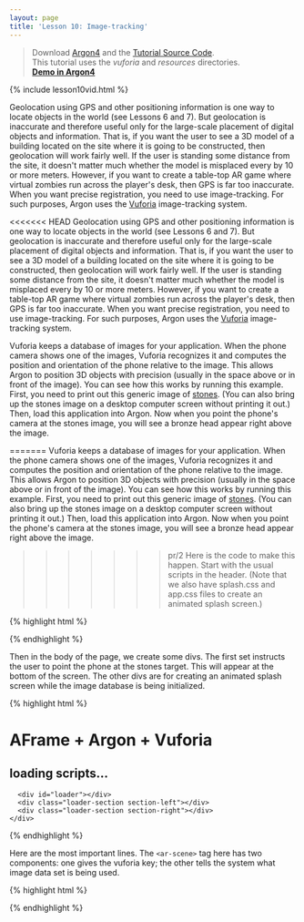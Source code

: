 ```yaml
---
layout: page
title: 'Lesson 10: Image-tracking'
---
```

> Download [Argon4](http://argonjs.io/argon-app) and the [Tutorial Source Code](https://github.com/argonjs/design-aids/tree/gh-pages/code). <br> This tutorial uses the *vuforia* and *resources* directories.<br> **[Demo in Argon4](https://github.com/argonjs/design-aids/tree/gh-pages/code/vuforia/)**

{% include lesson10vid.html %}

Geolocation using GPS and other positioning information is one way to locate objects in the world (see Lessons 6 and 7). But geolocation is inaccurate and therefore useful only for the large-scale placement of digital objects and information. That is, if you want the user to see a 3D model of a building located on the site where it is going to be constructed, then geolocation will work fairly well. If the user is standing some distance from the site, it doesn't matter much whether the model is misplaced every by 10 or more meters. However, if you want to create a table-top AR game where virtual zombies run across the player's desk, then GPS is far too inaccurate. When you want precise registration, you need to use image-tracking. For such purposes, Argon uses the [Vuforia](http://www.vuforia.com) image-tracking system. 

<<<<<<< HEAD
Geolocation using GPS and other positioning information is one way to locate objects in the world (see Lessons 6 and 7). But geolocation is inaccurate and therefore useful only for the large-scale placement of digital objects and information. That is, if you want the user to see a 3D model of a building located on the site where it is going to be constructed, then geolocation will work fairly well. If the user is standing some distance from the site, it doesn't matter much whether the model is misplaced every by 10 or more meters. However, if you want to create a table-top AR game where virtual zombies run across the player's desk, then GPS is far too inaccurate. When you want precise registration, you need to use image-tracking. For such purposes, Argon uses the [Vuforia](http://www.vuforia.com) image-tracking system. 

Vuforia keeps a database of images for your application. When the phone camera shows one of the images, Vuforia recognizes it and computes the position and orientation of the phone relative to the image. This allows Argon to position 3D objects with precision (usually in the space above or in front of the image). You can see how this works by running this example. First, you need to print out this generic image of [stones](https://developer.vuforia.com/sites/default/files/sample-apps/targets/stones.pdf). (You can also bring up the stones image on a desktop computer screen without printing it out.) Then, load this application into Argon. Now when you point the phone's camera at the stones image, you will see a bronze head appear right above the image. 

=======
Vuforia keeps a database of images for your application. When the phone camera shows one of the images, Vuforia recognizes it and computes the position and orientation of the phone relative to the image. This allows Argon to position 3D objects with precision (usually in the space above or in front of the image). You can see how this works by running this example. First, you need to print out this generic image of [stones](https://developer.vuforia.com/sites/default/files/sample-apps/targets/stones.pdf). (You can also bring up the stones image on a desktop computer screen without printing it out.) Then, load this application into Argon. Now when you point the phone's camera at the stones image, you will see a bronze head appear right above the image. 

>>>>>>> pr/2
Here is the code to make this happen. Start with the usual scripts in the header. (Note that we also have splash.css and app.css files to create an animated splash screen.)

{% highlight html %}

<html>
  <head>
    <title>Vuforia, with Argon + A-Frame</title>
    <meta name="description" content="Vuforia, with Argon + A-Frame">
    <link rel="stylesheet" type="text/css" href="../resources/splash.css">
    <link rel="stylesheet" type="text/css" href="app.css">
    <script src="../resources/js/aframe.min.js"></script>
    <script src="../resources/js/argon.min.js"></script>
    <script src="../build.js"></script>
    <script src="../resources/js/CSS3DArgonRenderer.js"></script>
    <script src="../resources/js/CSS3DArgonHUD.js"></script>
    <script src="../resources/js/aframe-look-at-component.js"></script>
  </head>
  {% endhighlight %}
  
Then in the body of the page, we create some divs. The first set instructs the user to point the phone at the stones target. This will appear at the bottom of the screen. The other divs are for creating an animated splash screen while the image database is being initialized. 
  
  {% highlight html %}

  <body>
    <div hidden>
      <div id="lookattarget" class="bottomScreen">Look at the "stones" target ...</div>
    </div>  
    <div id="loader-wrapper">
      <div class="splashtext">
        <h1>AFrame + Argon + Vuforia</h1>
        <h2 id="status">loading scripts...</h2>
      </div>

      <div id="loader"></div>
      <div class="loader-section section-left"></div>
      <div class="loader-section section-right"></div>
    </div>
{% endhighlight %}

  Here are the most important lines. The `<ar-scene>` tag here has two components: one gives the vuforia key; the other tells the system what image data set is being used. 
  
  {% highlight html %}
    <ar-scene vuforiakey="#vuforiakey"
              vuforiadataset__stonesandchips="src:url(../resources/datasets/StonesAndChips.xml);">
      <a-assets>
        <a-asset-item id="vuforiakey" src="key.txt"></a-asset-item>
      </a-assets>
      <!-- attach to stones target. x/y in the plane, z up -->
      <ar-frame id="frame" trackvisibility="true" visible="false" parent="vuforia.stonesandchips.stones" position="0 0 0" rotation="0 0 0">
       <a-entity scale="0.1 0.1 0.1">
      <a-sphere position="0 1.25 -1" radius="1.25" color="#EF2D5E"></a-sphere>
       </a-entity>
      </ar-frame>      
    </ar-scene>
    <script src="app.js"></script>
  </body>

{% endhighlight %}

